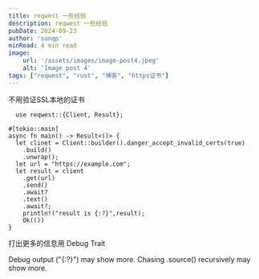 ```yaml
---
title: reqwest 一些经验
description: reqwest 一些经验
pubDate: 2024-09-23
author: 'sunqp'
minRead: 4 min read
image:
    url: '/assets/images/image-post4.jpeg'
    alt: 'Image post 4'
tags: ["reqwest", "rust", "博客", "https证书"]
---
```


不用验证SSL本地的证书

```
  use reqwest::{Client, Result};

#[tokio::main]
async fn main() -> Result<()> {
  let clinet = Client::builder().danger_accept_invalid_certs(true)
    .build()
    .unwrap();
  let url = "https://example.com";
  let result = client
    .get(url)
    .send()
    .await?
    .text()
    .await?;
    println!("result is {:?}",result);
    Ok(())
}
```

打出更多的信息用 Debug Trait

Debug output ("{:?}") may show more. Chasing .source() recursively may show more.
